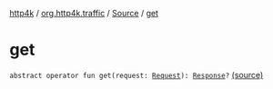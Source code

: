 [http4k](../../index.md) / [org.http4k.traffic](../index.md) / [Source](index.md) / [get](./get.md)

# get

`abstract operator fun get(request: `[`Request`](../../org.http4k.core/-request/index.md)`): `[`Response`](../../org.http4k.core/-response/index.md)`?` [(source)](https://github.com/http4k/http4k/blob/master/http4k-core/src/main/kotlin/org/http4k/traffic/Source.kt#L12)
